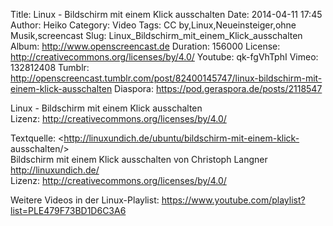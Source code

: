 Title: Linux - Bildschirm mit einem Klick ausschalten
Date: 2014-04-11 17:45
Author: Heiko
Category: Video
Tags: CC by,Linux,Neueinsteiger,ohne Musik,screencast
Slug: Linux_Bildschirm_mit_einem_Klick_ausschalten
Album: http://www.openscreencast.de
Duration: 156000
License: http://creativecommons.org/licenses/by/4.0/
Youtube: qk-fgVhTphI
Vimeo: 132812408
Tumblr: http://openscreencast.tumblr.com/post/82400145747/linux-bildschirm-mit-einem-klick-ausschalten
Diaspora: https://pod.geraspora.de/posts/2118547

Linux - Bildschirm mit einem Klick ausschalten  
Lizenz: <http://creativecommons.org/licenses/by/4.0/>  
  
Textquelle: <http://linuxundich.de/ubuntu/bildschirm-mit-einem-klick-
ausschalten/>  
Bildschirm mit einem Klick ausschalten von Christoph Langner
<http://linuxundich.de/>  
Lizenz: <http://creativecommons.org/licenses/by/4.0/>  
  
Weitere Videos in der Linux-Playlist:
<https://www.youtube.com/playlist?list=PLE479F73BD1D6C3A6>  
  

